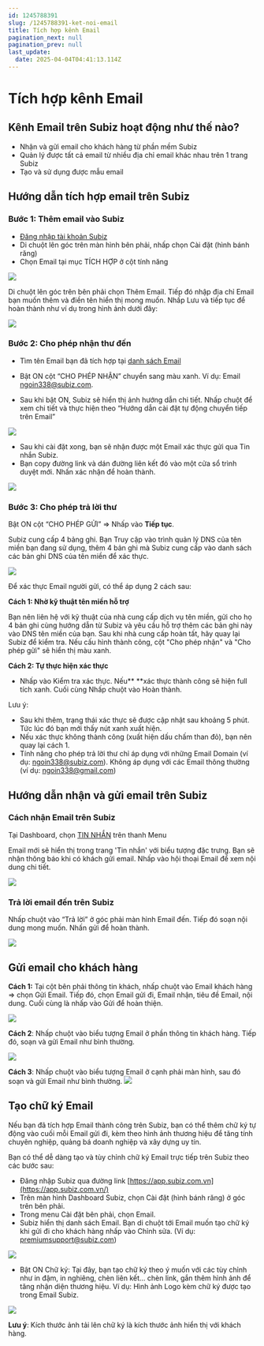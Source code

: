 ```yaml
---
id: 1245788391
slug: /1245788391-ket-noi-email
title: Tích hợp kênh Email
pagination_next: null
pagination_prev: null
last_update:
  date: 2025-04-04T04:41:13.114Z
---
```


# Tích hợp kênh Email

## Kênh Email trên Subiz hoạt động như thế nào?


- Nhận và gửi email cho khách hàng từ phần mềm Subiz
- Quản lý được tất cả email từ nhiều địa chỉ email khác nhau trên 1 trang Subiz
- Tạo và sử dụng được mẫu email
## Hướng dẫn tích hợp email trên Subiz

### Bước 1: Thêm email vào Subiz


- [Đăng nhập tài khoản Subiz](https://app.subiz.com.vn/settings/)
- Di chuột lên góc trên màn hình bên phải, nhấp chọn Cài đặt (hình bánh răng)
- Chọn Email tại mục TÍCH HỢP ở cột tính năng


![](https://vcdn.subiz-cdn.com/file/fishcjvufctmucxszkyk_acpxkgumifuoofoosble/unnamed.png)


Di chuột lên góc trên bên phải chọn Thêm Email. Tiếp đó nhập địa chỉ Email bạn muốn thêm và điền tên hiển thị mong muốn. Nhấp Lưu và tiếp tục để hoàn thành như ví dụ trong hình ảnh dưới đây:


![](https://vcdn.subiz-cdn.com/file/fisighyixytdkhrwqhlh_acpxkgumifuoofoosble/image.png)

### Bước 2: Cho phép nhận thư đến


- Tìm tên Email bạn đã tích hợp tại [danh sách Email](https://app.subiz.com.vn/settings/email)
- Bật ON cột “CHO PHÉP NHẬN” chuyển sang màu xanh. Ví dụ: Email ngoin338@subiz.com.

- Sau khi bật ON, Subiz sẽ hiển thị ảnh hướng dẫn chi tiết. Nhấp chuột để xem chi tiết và thực hiện theo “Hướng dẫn cài đặt tự động chuyển tiếp trên Email”


![](https://vcdn.subiz-cdn.com/file/fishcjvullkcvuhexhgo_acpxkgumifuoofoosble/unnamed.png)


- Sau khi cài đặt xong, bạn sẽ nhận được một Email xác thực gửi qua Tin nhắn Subiz.
- Bạn copy đường link và dán đường liên kết đó vào một cửa sổ trình duyệt mới. Nhấn xác nhận để hoàn thành.


![](https://vcdn.subiz-cdn.com/file/fishckvjcrgcqhbhmkhe_acpxkgumifuoofoosble/image.png)

### Bước 3: Cho phép trả lời thư


Bật ON cột “CHO PHÉP GỬI” =&gt; Nhấp vào **Tiếp tục**.

Subiz cung cấp 4 bảng ghi. Bạn Truy cập vào trình quản lý DNS của tên miền bạn đang sử dụng, thêm 4 bản ghi mà Subiz cung cấp vào danh sách các bản ghi DNS của tên miền để xác thực.


![](https://vcdn.subiz-cdn.com/file/fishgtezaqvkudawjxtb_acpxkgumifuoofoosble/image.png)


Để xác thực Email người gửi, có thể áp dụng 2 cách sau: 

**Cách 1: Nhờ kỹ thuật tên miền hỗ trợ**

Bạn nên liên hệ với kỹ thuật của nhà cung cấp dịch vụ tên miền, gửi cho họ 4 bản ghi cùng hướng dẫn từ Subiz và yêu cầu hỗ trợ thêm các bản ghi này vào DNS tên miền của bạn. Sau khi nhà cung cấp hoàn tất, hãy quay lại Subiz để kiểm tra. Nếu cấu hình thành công, cột "Cho phép nhận" và "Cho phép gửi" sẽ hiển thị màu xanh.

**Cách 2: Tự thực hiện xác thực**

- Nhấp vào Kiểm tra xác thực. Nếu** **xác thực thành công sẽ hiện full tích xanh. Cuối cùng Nhấp chuột vào Hoàn thành.

Lưu ý: 

- Sau khi thêm, trạng thái xác thực sẽ được cập nhật sau khoảng 5 phút. Tức lúc đó bạn mới thấy nút xanh xuất hiện.
- Nếu xác thực không thành công (xuất hiện dấu chấm than đỏ), bạn nên quay lại cách 1.
- Tính năng cho phép trả lời thư chỉ áp dụng với những Email Domain (ví dụ: [ngoin338@subiz.com](mailto:ngoin338@subiz.com)). Không áp dụng với các Email thông thường (ví dụ: [ngoin338@gmail.com](mailto:ngoin338@gmail.com))
## Hướng dẫn nhận và gửi email trên Subiz

### Cách nhận Email trên Subiz


Tại Dashboard, chọn [TIN NHẮN](https://app.subiz.com.vn/convo?uid=ussdrxxsgtbaaoxxqddiv&cid=cssekayaqdpxurkfvc) trên thanh Menu

Email mới sẽ hiển thị trong trang 'Tin nhắn' với biểu tượng đặc trưng. Bạn sẽ nhận thông báo khi có khách gửi email. Nhấp vào hội thoại Email để xem nội dung chi tiết.


![](https://vcdn.subiz-cdn.com/file/fishcjvuwbzuiauqflkt_acpxkgumifuoofoosble/unnamed.png)

### Trả lời email đến trên Subiz


Nhấp chuột vào “Trả lời” ở góc phải màn hình Email đến. Tiếp đó soạn nội dung mong muốn. Nhấn gửi để hoàn thành.


![](https://vcdn.subiz-cdn.com/file/fishcjvuzepjxpbxedae_acpxkgumifuoofoosble/unnamed.png)

## Gửi email cho khách hàng


**Cách 1:** Tại cột bên phải thông tin khách, nhấp chuột vào Email khách hàng =&gt; chọn Gửi Email. Tiếp đó, chọn Email gửi đi, Email nhận, tiêu đề Email, nội dung. Cuối cùng là nhấp vào Gửi để hoàn thiện. 


![](https://vcdn.subiz-cdn.com/file/fishcjvvbxybhzvcbltq_acpxkgumifuoofoosble/unnamed.png)


**Cách 2**: Nhấp chuột vào biểu tượng Email ở phần thông tin khách hàng. Tiếp đó, soạn và gửi Email như bình thường. 


![](https://vcdn.subiz-cdn.com/file/fishcjvvezvcmqhnclkh_acpxkgumifuoofoosble/unnamed.png)


**Cách 3**: Nhấp chuột vào biểu tượng Email ở cạnh phải màn hình, sau đó soạn và gửi Email như bình thường. 
![](https://vcdn.subiz-cdn.com/file/fishcjvvihlreikfllmy_acpxkgumifuoofoosble/unnamed.png)

## Tạo chữ ký Email


Nếu bạn đã tích hợp Email thành công trên Subiz, bạn có thể thêm chữ ký tự động vào cuối mỗi Email gửi đi, kèm theo hình ảnh thương hiệu để tăng tính chuyên nghiệp, quảng bá doanh nghiệp và xây dựng uy tín.

Bạn có thể dễ dàng tạo và tùy chỉnh chữ ký Email trực tiếp trên Subiz theo các bước sau:

- Đăng nhập Subiz qua đường link [https://app.subiz.com.vn](https://app.subiz.com.vn/)
- Trên màn hình Dashboard Subiz, chọn Cài đặt (hình bánh răng) ở góc trên bên phải.
- Trong menu Cài đặt bên phải, chọn Email.
- Subiz hiển thị danh sách Email. Bạn di chuột tới Email muốn tạo chữ ký khi gửi đi cho khách hàng nhấp vào Chỉnh sửa. (Ví dụ: premiumsupport@subiz.com)


![](https://vcdn.subiz-cdn.com/file/fishcjvvkyyrzwskmvrr_acpxkgumifuoofoosble/unnamed.png)


- Bật ON Chữ ký: Tại đây, bạn tạo chữ ký theo ý muốn với các tùy chỉnh như in đậm, in nghiêng, chèn liên kết... chèn link, gắn thêm hình ảnh để tăng nhận diện thương hiệu. Ví dụ: Hình ảnh Logo kèm chữ ký được tạo trong Email Subiz.


![](https://vcdn.subiz-cdn.com/file/fishcjvvnvwjptktnbvp_acpxkgumifuoofoosble/unnamed.png)


**Lưu ý**: Kích thước ảnh tải lên chữ ký là kích thước ảnh hiển thị với khách hàng.